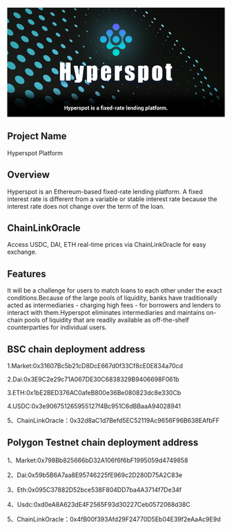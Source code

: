 
![](https://raw.githubusercontent.com/hyperspot/Chainlink-Hyperspot/main/Hyperspot-UI/Hyperspot.jpeg)

## Project Name

Hyperspot Platform

## Overview

Hyperspot is an Ethereum-based fixed-rate lending platform. A fixed interest rate is different from a variable or stable interest rate because the interest rate does not change over the term of the loan.

## ChainLinkOracle

Access USDC, DAI, ETH real-time prices via ChainLinkOracle for easy exchange.  

## Features

It will be a challenge for users to match loans to each other under the exact conditions.Because of the large pools of liquidity, banks have traditionally acted as intermediaries - charging high fees - for borrowers and lenders to interact with them.Hyperspot eliminates intermediaries and maintains on-chain pools of liquidity that are readily available as off-the-shelf counterparties for individual users.

## BSC chain deployment address

1.Market:0x31607Bc5b21cD8DcE667d0f33Cf8cE0E834a70cd  

2.Dai:0x3E9C2e29c71A067DE30C6838329B9406698F061b  

3.ETH:0x1bE2BED376AC0afeB800e36Be080823dc8e330Cb  

4.USDC:0x3e906751265955127f4Bc951C6dBBaaA94028941  

5、ChainLinkOracle：0x32d8aC1d7Befd5EC52119Ac9656F96B638EAfbFF

## Polygon Testnet chain deployment address

1、Market:0x798Bb825666bD32A106f6f6bF1995059d4749858

2、Dai:0x59b5B6A7aa8E95746225fE969c2D280D75A2C83e

3、Eth:0x095C37882D52bce538F804DD7ba4A3714f7De34f

4、Usdc:0xd0eA8A623dE4F2565F93d30227Ceb0572068d38C

5、ChainLinkOracle：0x4fB00f393Afd29F24770D5Eb04E39f2eAaAc9E9d



